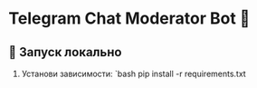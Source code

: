 # Telegram Chat Moderator Bot 🧨

## 🚀 Запуск локально
1. Установи зависимости:
   `bash
   pip install -r requirements.txt